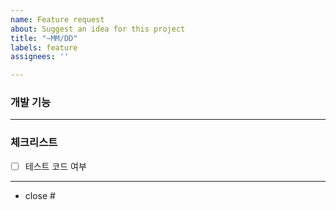 ```yaml
---
name: Feature request
about: Suggest an idea for this project
title: "~MM/DD"
labels: feature
assignees: ''

---
```


### 개발 기능
---

### 체크리스트

- [ ] 테스트 코드 여부

---
- close #
